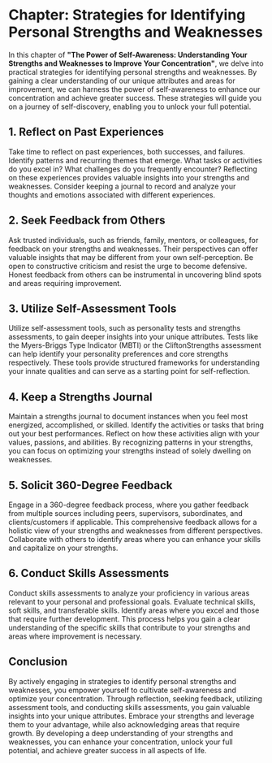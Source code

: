 Chapter: Strategies for Identifying Personal Strengths and Weaknesses
=====================================================================

In this chapter of **"The Power of Self-Awareness: Understanding Your Strengths and Weaknesses to Improve Your Concentration"**, we delve into practical strategies for identifying personal strengths and weaknesses. By gaining a clear understanding of our unique attributes and areas for improvement, we can harness the power of self-awareness to enhance our concentration and achieve greater success. These strategies will guide you on a journey of self-discovery, enabling you to unlock your full potential.

**1. Reflect on Past Experiences**
----------------------------------

Take time to reflect on past experiences, both successes, and failures. Identify patterns and recurring themes that emerge. What tasks or activities do you excel in? What challenges do you frequently encounter? Reflecting on these experiences provides valuable insights into your strengths and weaknesses. Consider keeping a journal to record and analyze your thoughts and emotions associated with different experiences.

**2. Seek Feedback from Others**
--------------------------------

Ask trusted individuals, such as friends, family, mentors, or colleagues, for feedback on your strengths and weaknesses. Their perspectives can offer valuable insights that may be different from your own self-perception. Be open to constructive criticism and resist the urge to become defensive. Honest feedback from others can be instrumental in uncovering blind spots and areas requiring improvement.

**3. Utilize Self-Assessment Tools**
------------------------------------

Utilize self-assessment tools, such as personality tests and strengths assessments, to gain deeper insights into your unique attributes. Tests like the Myers-Briggs Type Indicator (MBTI) or the CliftonStrengths assessment can help identify your personality preferences and core strengths respectively. These tools provide structured frameworks for understanding your innate qualities and can serve as a starting point for self-reflection.

**4. Keep a Strengths Journal**
-------------------------------

Maintain a strengths journal to document instances when you feel most energized, accomplished, or skilled. Identify the activities or tasks that bring out your best performances. Reflect on how these activities align with your values, passions, and abilities. By recognizing patterns in your strengths, you can focus on optimizing your strengths instead of solely dwelling on weaknesses.

**5. Solicit 360-Degree Feedback**
----------------------------------

Engage in a 360-degree feedback process, where you gather feedback from multiple sources including peers, supervisors, subordinates, and clients/customers if applicable. This comprehensive feedback allows for a holistic view of your strengths and weaknesses from different perspectives. Collaborate with others to identify areas where you can enhance your skills and capitalize on your strengths.

**6. Conduct Skills Assessments**
---------------------------------

Conduct skills assessments to analyze your proficiency in various areas relevant to your personal and professional goals. Evaluate technical skills, soft skills, and transferable skills. Identify areas where you excel and those that require further development. This process helps you gain a clear understanding of the specific skills that contribute to your strengths and areas where improvement is necessary.

**Conclusion**
--------------

By actively engaging in strategies to identify personal strengths and weaknesses, you empower yourself to cultivate self-awareness and optimize your concentration. Through reflection, seeking feedback, utilizing assessment tools, and conducting skills assessments, you gain valuable insights into your unique attributes. Embrace your strengths and leverage them to your advantage, while also acknowledging areas that require growth. By developing a deep understanding of your strengths and weaknesses, you can enhance your concentration, unlock your full potential, and achieve greater success in all aspects of life.

